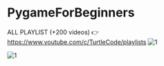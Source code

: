 # PygameForBeginners
ALL PLAYLIST (+200 videos) 👉 https://www.youtube.com/c/TurtleCode/playlists
![1](https://user-images.githubusercontent.com/85156399/181281642-d9634102-bf50-4199-906e-2ae6eddc8dd2.png)

![1](https://user-images.githubusercontent.com/85156399/181471943-82299d41-0cbf-4818-92d6-d60a0abfe4fc.png)

